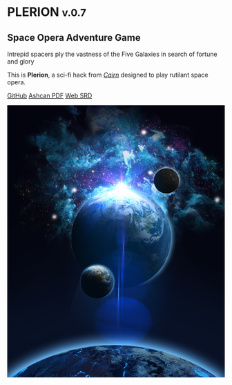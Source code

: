<!-- _coverpage.md -->

# PLERION <small>v.0.7</small>

## Space Opera Adventure Game

Intrepid spacers ply the vastness of the Five Galaxies in search of fortune and glory

This is **Plerion**, a sci-fi hack from [*Cairn*](https://cairnrpg.com) designed to play rutilant space opera.

[GitHub](https://github.com/zeruhur/plerion/)
[Ashcan PDF](https://github.com/zeruhur/plerion/blob/main/_build/pdf/plerion_ashcan.pdf)
[Web SRD](/000_introduction.md)


<!-- background image -->

![](/_assets/space-6069115.jpg)